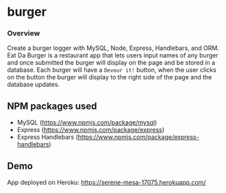 # burger

### Overview

Create a burger logger with MySQL, Node, Express, Handlebars, and ORM. Eat Da Burger is a restaurant app that lets users input names of any burger and once submitted the burger will display on the page and be stored in a database. Each burger will have a `Devour it!` button, when the user clicks on the button the burger will display to the right side of the page and the database updates.

## NPM packages used

 * MySQL (https://www.npmjs.com/package/mysql)
 * Express (https://www.npmjs.com/package/express)
 * Express Handlebars (https://www.npmjs.com/package/express-handlebars)

## Demo

App deployed on Heroku: https://serene-mesa-17075.herokuapp.com/

